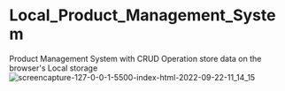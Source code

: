 # Local_Product_Management_System
Product Management System with CRUD Operation store data on the browser's Local storage
![screencapture-127-0-0-1-5500-index-html-2022-09-22-11_14_15](https://user-images.githubusercontent.com/61433385/191708148-2f9ca66f-9233-4606-9976-58dea5549a2d.png)
